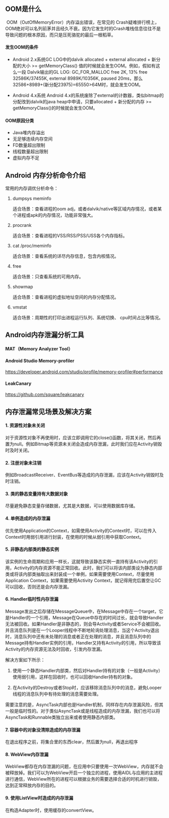 ## OOM是什么

​     OOM（OutOfMemoryError）内存溢出错误，在常见的 Crash疑难排行榜上，OOM绝对可以名列前茅并且经久不衰。因为它发生时的Crash堆栈信息往往不是导致问题的根本原因，而只是压死骆驼的最后一根稻草。

#### 发生OOM的条件

- Android 2.x系统GC LOG中的dalvik allocated + external allocated +  新分配的大小 >= getMemoryClass() 值的时候就会发生OOM。例如，假如有这么一段 Dalvik输出的GL LOG: GC_FOR_MALLOC free 2K, 13% free 32586K/37455K, external 8989K/10356K, paused 20ms，那么32586+8989+(新分配23975)=65550>64M时，就会发生OOM。

- Android 4.x系统 Android 4.x的系统废除了external的计数器，类似bitmap的分配改到dalvik的java heap中申请，只要allocated + 新分配的内存 >= getMemoryClass()的时候就会发生OOM。

#### OOM原因分类

- Java堆内存溢出
- 无足够连续内存空间
- FD数量超出限制
- 线程数量超出限制
- 虚拟内存不足

## Android 内存分析命令介绍

常用的内存调优分析命令：

1. dumpsys meminfo

   适合场景：查看进程的oom adj，或者dalvik/native等区域内存情况，或者某个进程或apk的内存情况，功能非常强大。

2. procrank

   适合场景：查看进程的VSS/RSS/PSS/USS各个内存指标。

3. cat /proc/meminfo

   适合场景：查看系统的详尽内存信息，包含内核情况。

4. free

   适合场景：只查看系统的可用内存。

5. showmap

   适合场景：查看进程的虚拟地址空间的内存分配情况。

6. vmstat

   适合场景：周期性的打印出进程运行队列、系统切换、 cpu时间占比等情况。

## Android内存泄漏分析工具

#### MAT（Memory Analyzer Tool）

#### Android Studio Memory-profiler

https://developer.android.com/studio/profile/memory-profiler#performance

#### LeakCanary

https://github.com/square/leakcanary

## 内存泄漏常见场景及解决方案

#### 1. 资源性对象未关闭

   对于资源性对象不再使用时，应该立即调用它的close()函数，将其关闭，然后再置为null。例如Bitmap等资源未关闭会造成内存泄漏，此时我们应在Activity销毁时及时关闭。

#### 2. **注册对象未注销**

   例如BroadcastReceiver、EventBus等造成的内存泄漏，应该在Activity销毁时及时注销。

#### 3. 类的静态变量持有大数据对象

   尽量避免静态变量存储数据，尤其是大数据，可以使用数据库存储。

#### 4. 单例造成的内存泄漏

   优先使用Application的Context，如需使用Activity的Context时，可以在传入Context时用弱引用进行封装，在使用的时候从弱引用中获取Context。

#### 5. 非静态内部类的静态实例

   该实例的生命周期和应用一样长，这就导致该静态实例一直持有该Activity的引用，Activity的内存资源不能正常回收。此时，我们可以将该内部类设为静态内部类或将该内部类抽取出来封装成一个单例，如果需要使用Context，尽量使用Application Context，如果需要使用Activity Context，就记得用完后置空让GC可以回收，否则还是会内存泄漏。

#### 6.  Handler临时性内存泄漏

   Message发出之后存储在MessageQueue中，在Message中存在一个target，它是Handler的一个引用，Message在Queue中存在的时间过长，就会导致Handler无法被回收。如果Handler是非静态的，则会导Activity或者Service不会被回收。并且消息队列是在一个Looper线程中不断地轮询处理消息，当这个Activity退出时，消息队列中还有未处理的消息或者正在处理的消息，并且消息队列中的Message持有Handler实例的引用，Handler又持有Activity的引用，所以导致该Activity的内存资源无法及时回收，引发内存泄漏。

   解决方案如下所示：

   1. 使用一个静态Handler内部类，然后对Handler持有的对象（一般是Activity）使用弱引用，这样在回收时，也可以回收Handler持有的对象。

   2. 在Activity的Destroy或者Stop时，应该移除消息队列中的消息，避免Looper线程的消息队列中有待处理的消息需要处理。

   需要注意的是，AsyncTask内部也是Handler机制，同样存在内存泄漏风险，但其一般是临时性的。对于类似AsyncTask或是线程造成的内存泄漏，我们也可以将AsyncTask和Runnable类独立出来或者使用静态内部类。

#### 7. 容器中的对象没清除造成的内存泄漏

   在退出程序之前，将集合里的东西clear，然后置为null，再退出程序

#### 8. WebView内存泄漏

   WebView都存在内存泄漏的问题，在应用中只要使用一次WebView，内存就不会被释放掉。我们可以为WebView开启一个独立的进程，使用AIDL与应用的主进程进行通信，WebView所在的进程可以根据业务的需要选择合适的时机进行销毁，达到正常释放内存的目的。

#### 9. 使用ListView时造成的内存泄漏

   在构造Adapter时，使用缓存的convertView。